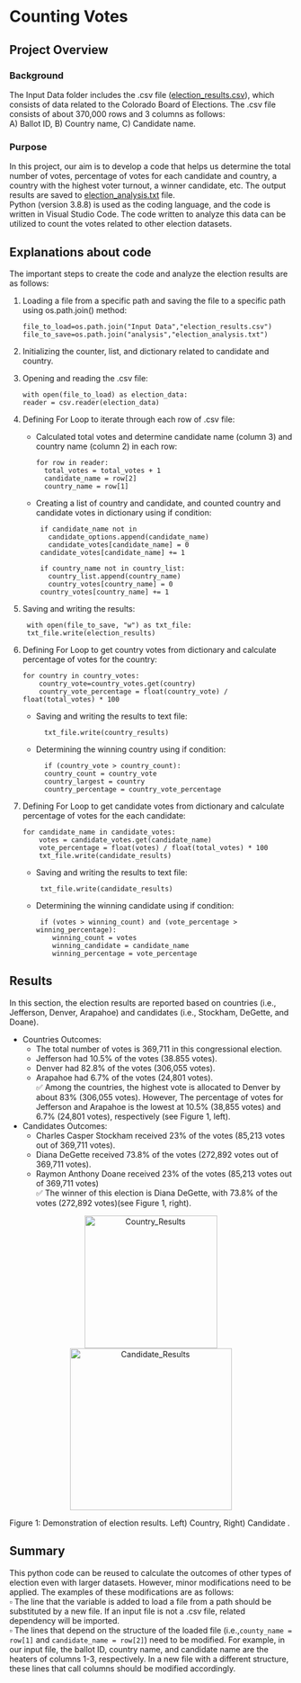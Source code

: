 # Counting Votes
## Project Overview
### Background
The Input Data folder includes the .csv file ([election_results.csv](https://github.com/elp192/Election-Analysis/blob/8d9ad13ef3ed52132c0074433e553a73eedfd118/Input%20Data/election_results.csv)), which consists of data related to the Colorado Board of Elections. The .csv file consists of about 370,000 rows and 3 columns as follows:<br>
A) Ballot ID, B) Country name, C) Candidate name.
### Purpose
In this project, our aim is to develop a code that helps us determine the total number of votes, percentage of votes for each candidate and country, a country with the highest voter turnout, a winner candidate, etc. The output results are saved to [election_analysis.txt](https://github.com/elp192/Election-Analysis/blob/8d9ad13ef3ed52132c0074433e553a73eedfd118/Output%20Data/Election%20Analysis.txt) file.<br>
Python (version 3.8.8) is used as the coding language, and the code is written in Visual Studio Code. The code written to analyze this data can be utilized to count the votes related to other election datasets.
## Explanations about code 
The important steps to create the code and analyze the election results are as follows:<br>
1) Loading a file from a specific path and saving the file to a specific path using os.path.join() method:

       file_to_load=os.path.join("Input Data","election_results.csv")
       file_to_save=os.path.join("analysis","election_analysis.txt")
2) Initializing the counter, list, and dictionary related to candidate and country.
3) Opening and reading the .csv file:
 
       with open(file_to_load) as election_data:
       reader = csv.reader(election_data)
4) Defining For Loop to iterate through each row of .csv file: <br>
   - Calculated total votes and determine candidate name (column 3) and country name (column 2) in each row: 
       
         for row in reader:
           total_votes = total_votes + 1
           candidate_name = row[2]
           country_name = row[1]
   - Creating a list of country and candidate, and counted country and candidate votes in dictionary using if condition:
     
          if candidate_name not in 
            candidate_options.append(candidate_name)
            candidate_votes[candidate_name] = 0
          candidate_votes[candidate_name] += 1
         
          if country_name not in country_list:
            country_list.append(country_name)
            country_votes[country_name] = 0
          country_votes[country_name] += 1
            
 5) Saving and writing the results:

         with open(file_to_save, "w") as txt_file:
         txt_file.write(election_results)
 6) Defining For Loop to get country votes from dictionary and calculate percentage of votes for the country:
 
        for country in country_votes:
            country_vote=country_votes.get(country)
            country_vote_percentage = float(country_vote) / float(total_votes) * 100
    - Saving and writing the results to text file:
    
            txt_file.write(country_results)
    - Determining the winning country using if condition:
            
            if (country_vote > country_count):
            country_count = country_vote
            country_largest = country
            country_percentage = country_vote_percentage  
 7) Defining For Loop to get candidate votes from dictionary and calculate percentage of votes for the each candidate:
           
        for candidate_name in candidate_votes:
            votes = candidate_votes.get(candidate_name)
            vote_percentage = float(votes) / float(total_votes) * 100 
            txt_file.write(candidate_results)
     - Saving and writing the results to text file:
     
            txt_file.write(candidate_results)
     - Determining the winning candidate using if condition:
     
            if (votes > winning_count) and (vote_percentage > winning_percentage):
               winning_count = votes
               winning_candidate = candidate_name
               winning_percentage = vote_percentage
## Results
In this section, the election results are reported based on countries (i.e., Jefferson, Denver, Arapahoe) and candidates (i.e., Stockham, DeGette, and Doane).<br>
- Countries Outcomes:<br>
  - The total number of votes is 369,711 in this congressional election.<br>
  - Jefferson had 10.5% of the votes (38.855 votes).<br>
  - Denver had 82.8% of the votes (306,055 votes).<br>
  - Arapahoe had 6.7% of the votes (24,801 votes).<br>
:white_check_mark: Among the countries, the highest vote is allocated to Denver by about 83% (306,055 votes). However, The percentage of votes for Jefferson and Arapahoe is the lowest at 10.5% (38,855 votes) and 6.7% (24,801 votes), respectively (see Figure 1, left). <br>
- Candidates Outcomes:<br>
  - Charles Casper Stockham received 23% of the votes (85,213 votes out of 369,711 votes).<br>
  - Diana DeGette received 73.8% of the votes (272,892 votes out of 369,711 votes).<br>
  - Raymon Anthony Doane received 23% of the votes (85,213 votes out of 369,711 votes)<br>
:white_check_mark: The winner of this election is Diana DeGette, with 73.8% of the votes (272,892 votes)(see Figure 1, right).<br>

<p img align="center" width="100%">
   <img width="236" alt="Country_Results" src="https://user-images.githubusercontent.com/85843401/125961645-d941a20e-ef57-4af1-80b7-54d4495f32d9.png">
   <img width="288" alt="Candidate_Results" src="https://user-images.githubusercontent.com/85843401/125962178-bcd2f823-e797-4c6a-9876-f0adfe23558e.png"><figcaption>Figure 1: Demonstration of election results. Left) Country, Right) Candidate .</figcaption></figure/> 
<p align="center">
</p>

## Summary
This python code can be reused to calculate the outcomes of other types of election even with larger datasets. However, minor modifications need to be applied. The examples of these modifications are as follows:<br>
:white_small_square: The line that the variable is added to load a file from a path should be substituted by a new file. If an input file is not a .csv file, related dependency will be imported.<br>
:white_small_square: The lines that depend on the structure of the loaded file (i.e.,```county_name = row[1]``` and ```candidate_name = row[2]```) need to be modified. For example, in our input file, the ballot ID, country name, and candidate name are the heaters of columns 1-3, respectively. In a new file with a different structure, these lines that call columns should be modified accordingly.
 

